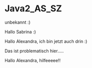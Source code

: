 # Java2_AS_SZ
unbekannt :)

Hallo Sabrina :)

Hallo Alexandra, ich bin jetzt auch drin :)

Das ist problematisch hier.....

Hallo Alexandra, hilfeeeee!!